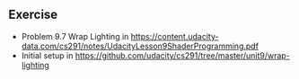 ## Exercise

- Problem 9.7 Wrap Lighting in https://content.udacity-data.com/cs291/notes/UdacityLesson9ShaderProgramming.pdf
- Initial setup in https://github.com/udacity/cs291/tree/master/unit9/wrap-lighting